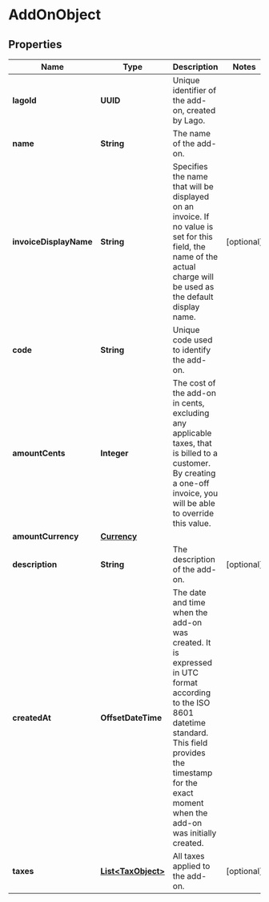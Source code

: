 

# AddOnObject


## Properties

| Name | Type | Description | Notes |
|------------ | ------------- | ------------- | -------------|
|**lagoId** | **UUID** | Unique identifier of the add-on, created by Lago. |  |
|**name** | **String** | The name of the add-on. |  |
|**invoiceDisplayName** | **String** | Specifies the name that will be displayed on an invoice. If no value is set for this field, the name of the actual charge will be used as the default display name. |  [optional] |
|**code** | **String** | Unique code used to identify the add-on. |  |
|**amountCents** | **Integer** | The cost of the add-on in cents, excluding any applicable taxes, that is billed to a customer. By creating a one-off invoice, you will be able to override this value. |  |
|**amountCurrency** | [**Currency**](Currency.md) |  |  |
|**description** | **String** | The description of the add-on. |  [optional] |
|**createdAt** | **OffsetDateTime** | The date and time when the add-on was created. It is expressed in UTC format according to the ISO 8601 datetime standard. This field provides the timestamp for the exact moment when the add-on was initially created. |  |
|**taxes** | [**List&lt;TaxObject&gt;**](TaxObject.md) | All taxes applied to the add-on. |  [optional] |



